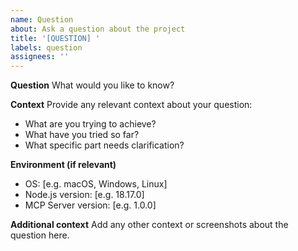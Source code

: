 ```yaml
---
name: Question
about: Ask a question about the project
title: '[QUESTION] '
labels: question
assignees: ''
---
```


**Question**
What would you like to know?

**Context**
Provide any relevant context about your question:
- What are you trying to achieve?
- What have you tried so far?
- What specific part needs clarification?

**Environment (if relevant)**
 - OS: [e.g. macOS, Windows, Linux]
 - Node.js version: [e.g. 18.17.0]
 - MCP Server version: [e.g. 1.0.0]

**Additional context**
Add any other context or screenshots about the question here.
